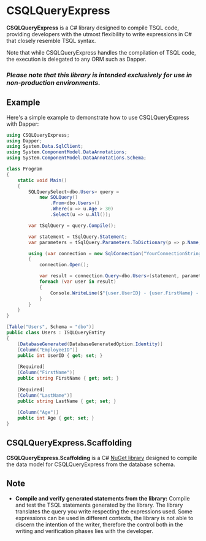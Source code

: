 # CSQLQueryExpress

**CSQLQueryExpress** is a C# library designed to compile TSQL code, providing developers with the utmost flexibility to write expressions in C# that closely resemble TSQL syntax.  

Note that while CSQLQueryExpress handles the compilation of TSQL code, the execution is delegated to any ORM such as Dapper.

### ***Please note that this library is intended exclusively for use in non-production environments.***

## Example

Here's a simple example to demonstrate how to use CSQLQueryExpress with Dapper:

```csharp
using CSQLQueryExpress;
using Dapper;
using System.Data.SqlClient;
using System.ComponentModel.DataAnnotations;
using System.ComponentModel.DataAnnotations.Schema;

class Program
{
    static void Main()
    {
        SQLQuerySelect<dbo.Users> query = 
            new SQLQuery()
                .From<dbo.Users>()
                .Where(u => u.Age > 30)
                .Select(u => u.All());

        var tSqlQuery = query.Compile();

        var statement = tSqlQuery.Statement;
        var parameters = tSqlQuery.Parameters.ToDictionary(p => p.Name, p => p.Value);

        using (var connection = new SqlConnection("YourConnectionString"))
        {
            connection.Open();

            var result = connection.Query<dbo.Users>(statement, parameters);
            foreach (var user in result)
            {
                Console.WriteLine($"{user.UserID} - {user.FirstName} - {user.LastName} - {user.Age}");
            }
        }
    }
}

[Table("Users", Schema = "dbo")]
public class Users : ISQLQueryEntity
{
    [DatabaseGenerated(DatabaseGeneratedOption.Identity)]
    [Column("EmployeeID")]
    public int UserID { get; set; }
    
    [Required]
    [Column("FirstName")]
    public string FirstName { get; set; }
    
    [Required]
    [Column("LastName")]
    public string LastName { get; set; }
    	
    [Column("Age")]
    public int Age { get; set; }
}
```

## CSQLQueryExpress.Scaffolding

**CSQLQueryExpress.Scaffolding** is a C# [NuGet library](https://www.nuget.org/packages/CSQLQueryExpress.Scaffolding) designed to compile the data model for CSQLQueryExpress from the database schema.

## Note

- **Compile and verify generated statements from the library:** Compile and test the TSQL statements generated by the library. The library translates the query you write respecting the expressions used. Some expressions can be used in different contexts, the library is not able to discern the intention of the writer, therefore the control both in the writing and verification phases lies with the developer.
